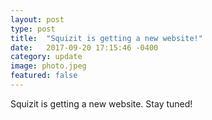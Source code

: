 ```yaml
---
layout: post
type: post
title:  "Squizit is getting a new website!"
date:   2017-09-20 17:15:46 -0400
category: update
image: photo.jpeg
featured: false
---
```


Squizit is getting a new website. Stay tuned!
